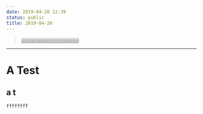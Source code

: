 ```yaml
---
date: 2019-04-20 12:39
status: public
title: 2019-04-20
---
```


> jjjjjjjjjjjjjjjjjjjjjjjjjjjjjjjjjjjjjjjjjjjjj
---
# A Test
## a t
`ffffffff`
